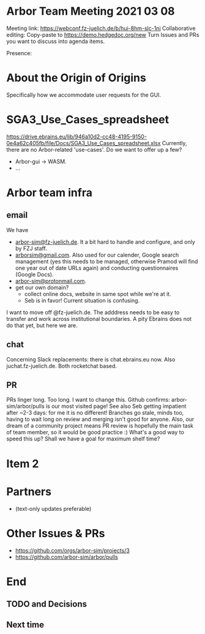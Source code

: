 Arbor Team Meeting 2021 03 08
=============================

Meeting link: https://webconf.fz-juelich.de/b/hui-8hm-slc-1ni
Collaborative editing: Copy-paste to <https://demo.hedgedoc.org/new>
Turn Issues and PRs you want to discuss into agenda items.

Presence:

About the Origin of Origins
===========================

Specifically how we accommodate user requests for the GUI.

SGA3_Use_Cases_spreadsheet
==========================

https://drive.ebrains.eu/lib/946a10d2-cc48-4195-9150-0e4a62c405fb/file/Docs/SGA3_Use_Cases_spreadsheet.xlsx
Currently, there are no Arbor-related 'use-cases'. Do we want to offer up a few?

* Arbor-gui -> WASM.
* ...

Arbor team infra
================

email
-----
We have
* arbor-sim@fz-juelich.de. It a bit hard to handle and configure, and only by FZJ staff.
* arborsim@gmail.com. Also used for our calender, Google search management (yes this needs to be managed, otherwise Pramod will find one year out of date URLs again) and conducting questionnaires (Google Docs).
* arbor-sim@protonmail.com.
* get our own domain?
    * collect online docs, website in same spot while we're at it.
    * Seb is in favor! Current situation is confusing.

I want to move off @fz-juelich.de. The adddress needs to be easy to transfer and work across institutional boundaries. A pity Ebrains does not do that yet, but here we are.

chat
----
Concerning Slack replacements: there is chat.ebrains.eu now. Also juchat.fz-juelich.de. Both rocketchat based.

PR
--

PRs linger long. Too long. I want to change this. Github confirms: arbor-sim/arbor/pulls is our most visited page! See also Seb getting impatient after ~2-3 days: for me it is no different! Branches go stale, minds too, having to wait long on review and merging isn't good for anyone. Also, our dream of a community project means PR review is hopefully the main task of team member, so it would be good practice :) What's a good way to speed this up? Shall we have a goal for maximum shelf time?

Item 2
======



Partners
========

* (text-only updates preferable)


Other Issues & PRs
==================

* https://github.com/orgs/arbor-sim/projects/3
* https://github.com/arbor-sim/arbor/pulls

End
===

TODO and Decisions
------------------



Next time
---------

